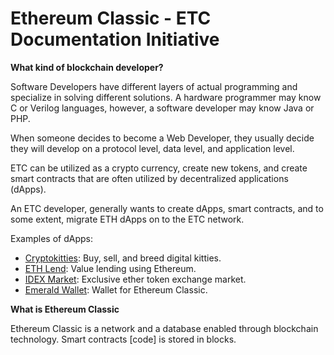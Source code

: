 # Ethereum Classic - ETC Documentation Initiative

**What kind of blockchain developer?**

Software Developers have different layers of actual programming and specialize in solving different solutions. A hardware programmer may know C or Verilog languages, however, a software developer may know Java or PHP.

When someone decides to become a Web Developer, they usually decide they will develop on a protocol level, data level, and application level.

ETC can be utilized as a crypto currency, create new tokens, and create smart contracts that are often utilized by decentralized applications (dApps).

An ETC developer, generally wants to create dApps, smart contracts, and to some extent, migrate ETH dApps on to the ETC network.

Examples of dApps:
* [Cryptokitties](https://www.cryptokitties.co/): Buy, sell, and breed digital kitties.
* [ETH Lend](https://ethlend.io/en/): Value lending using Ethereum.
* [IDEX Market](https://idex.market/): Exclusive ether token exchange market.
* [Emerald Wallet](http://github.com/etcdevteam/): Wallet for Ethereum Classic.

**What is Ethereum Classic**

Ethereum Classic is a network and a database enabled through blockchain technology. Smart contracts [code] is stored in blocks. 
